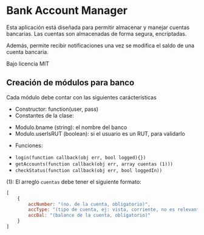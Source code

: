 # Bank Account Manager

Esta aplicación está diseñada para permitir almacenar y manejar cuentas bancarias.
Las cuentas son almacenadas de forma segura, encriptadas.

Además, permite recibir notificaciones una vez se modifica el saldo de una cuenta bancaria.

Bajo licencia MIT

## Creación de módulos para banco
Cada módulo debe contar con las siguientes carácterísticas

* Constructor: function(user, pass)
* Constantes de la clase:
 - Modulo.bname (string): el nombre del banco
 - Modulo.userIsRUT (boolean): si el usuario es un RUT, para validarlo
* Funciones:
 - `login(function callback(obj err, bool logged){})`
 - `getAccounts(function callback(obj err, array cuentas (1)))`
 - `checkStatus(function callback(obj err, bool loggedIn))`

(1): El arreglo `cuentas` debe tener el siguiente formato:
```js
[
	{
		accNumber: "(no. de la cuenta, obligatorio)",
		accType: "(tipo de cuenta, ej: vista, corriente, no es relevante)",
		accBal: "(balance de la cuenta, obligatorio)"
	}
]
```
